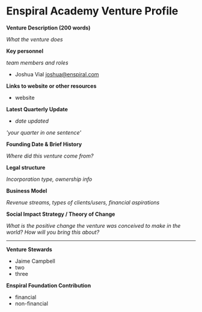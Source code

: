 # Enspiral Academy Venture Profile

**Venture Description (200 words)**

*What the venture does*

**Key personnel**

*team members and roles*

* Joshua Vial joshua@enspiral.com

**Links to website or other resources**
* website

**Latest Quarterly Update**

* *date updated*

*'your quarter in one sentence'*

**Founding Date & Brief History**

*Where did this venture come from?*

**Legal structure**

*Incorporation type, ownership info*

**Business Model**

*Revenue streams, types of clients/users, financial aspirations*

**Social Impact Strategy / Theory of Change**

*What is the positive change the venture was conceived to make in the world? How will you bring this about?*

---

**Venture Stewards** 

* Jaime Campbell
* two
* three

**Enspiral Foundation Contribution**

* financial
* non-financial
